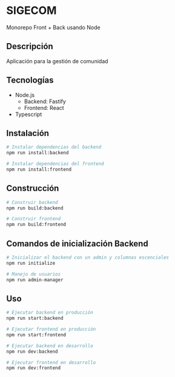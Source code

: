 # SIGECOM

Monorepo Front + Back usando Node

## Descripción

Aplicación para la gestión de comunidad

## Tecnologías

- Node.js
  - Backend: Fastify
  - Frontend: React
- Typescript

## Instalación

```bash
# Instalar dependencias del backend
npm run install:backend

# Instalar dependencias del frontend
npm run install:frontend
```

## Construcción
```bash
# Construir backend
npm run build:backend

# Construir frontend
npm run build:frontend
```

## Comandos de inicialización Backend

``` bash
# Inicializar el backend con un admin y columnas escenciales
npm run initialize

# Manejo de usuarios
npm run admin-manager
```

## Uso

```bash
# Ejecutar backend en producción
npm run start:backend

# Ejecutar frontend en producción
npm run start:frontend

# Ejecutar backend en desarrollo
npm run dev:backend

# Ejecutar frontend en desarrollo
npm run dev:frontend
```